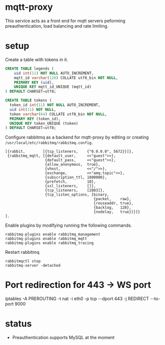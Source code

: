 # mqtt-proxy

This service acts as a front end for mqtt servers peforming preauthentication, load balancing and rate limiting.

# setup

Create a table with tokens in it.

```sql
CREATE TABLE legends (
	uid int(11) NOT NULL AUTO_INCREMENT,
	mqtt_id varchar(128) COLLATE utf8_bin NOT NULL,
	PRIMARY KEY (uid),
	UNIQUE KEY mqtt_id_UNIQUE (mqtt_id)
) DEFAULT CHARSET=utf8;

CREATE TABLE tokens (
  token_id int(11) NOT NULL AUTO_INCREMENT,
  uid int(11) NOT NULL,
  token varchar(64) COLLATE utf8_bin NOT NULL,
  PRIMARY KEY (token_id),
  UNIQUE KEY token_UNIQUE (token)
) DEFAULT CHARSET=utf8;
```

Configure rabbitmq as a backend for mqtt-proxy by editing or creating `/usr/local/etc/rabbitmq/rabbitmq.config`.

```
[{rabbit,        [{tcp_listeners,    {"0.0.0.0", 5672}}]},
 {rabbitmq_mqtt, [{default_user,     <<"guest">>},
                  {default_pass,     <<"guest">>},
                  {allow_anonymous,  true},
                  {vhost,            <<"/">>},
                  {exchange,         <<"amq.topic">>},
                  {subscription_ttl, 1800000},
                  {prefetch,         10},
                  {ssl_listeners,    []},
                  {tcp_listeners,    [2883]},
                  {tcp_listen_options, [binary,
                                        {packet,    raw},
                                        {reuseaddr, true},
                                        {backlog,   128},
                                        {nodelay,   true}]}]}
].
```

Enable plugins by modifying running the following commands.

```
rabbitmq-plugins enable rabbitmq_management
rabbitmq-plugins enable rabbitmq_mqtt
rabbitmq-plugins enable rabbitmq_tracing
```

Restart rabbitmq.

```
rabbitmqctl stop
rabbitmq-server -detached
```

# Port redirection for 443 -> WS port

iptables -A PREROUTING -t nat -i eth0 -p tcp --dport 443 -j REDIRECT --to-port 9000

# status

* Preauthentication supports MySQL at the moment

